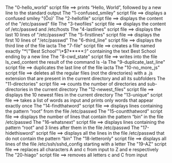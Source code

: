 The "0-hello_world" script file ==> prints “Hello, World”, followed by a new line to the standard output
The "1-confused_smiley" script file ==> displays a confused smiley "(Ôo)'
The "2-hellofile" script file ==> displays the content of the "/etc/passwd" file
The "3-twofiles" script file ==> displays the content of /etc/passwd and /etc/hosts
The "4-lastlines" script file ==> displays the last 10 lines of "/etc/passwd"
The "5-firstlines" script file ==> displays the first 10 lines of "/etc/passwd"
The "6-third_line" script file ==> displays the third line of the file iacta
The "7-file" script file ==> creates a file named exactly "\*\\'"Best School"\'\\*$\?\*\*\*\*\*:)" containing the text Best School ending by a new line
The "8-cwd_state" script file ==> writes into the file ls_cwd_content the result of the command ls -la
The "9-duplicate_last_line" script file ==> duplicates the last line of the file iacta
The "10-no_more_js" script file ==> deletes all the regular files (not the directories) with a .js extension that are present in the current directory and all its subfolders
The "11-directories" script file ==> counts the number of directories and sub-directories in the current directory
The "12-newest_files" script file ==> displays the 10 newest files in the current directory
The "13-unique" script file ==> takes a list of words as input and prints only words that appear exactly once
The "14-findthatword" script file ==> displays lines containing the pattern “root” from the file /etc/passwd
The "15-countthatword" script file ==> displays the number of lines that contain the pattern “bin” in the file /etc/passwd
The "16-whatsnext" script file ==> displays lines containing the pattern “root” and 3 lines after them in the file /etc/passwd
The "17-hidethisword" script file ==> displays all the lines in the file /etc/passwd that do not contain the pattern “bin”
The "18-letteronly" script file ==> displays all lines of the file /etc/ssh/sshd_config starting with a letter
The "19-AZ" script file ==> replaces all characters A and c from input to Z and e respectively
The "20-hiago" script file ==> removes all letters c and C from input
